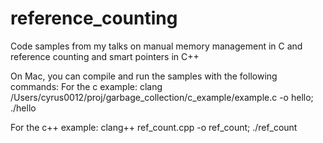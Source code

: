 # reference_counting

Code samples from my talks on manual memory management in C and reference counting and smart pointers in C++

On Mac, you can compile and run the samples with the following commands:
For the c example:
clang /Users/cyrus0012/proj/garbage_collection/c_example/example.c -o hello; ./hello

For the c++ example:
clang++ ref_count.cpp -o ref_count; ./ref_count 
